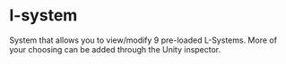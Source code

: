 # l-system
System that allows you to view/modify 9 pre-loaded L-Systems. More of your choosing can be added through the Unity inspector.
